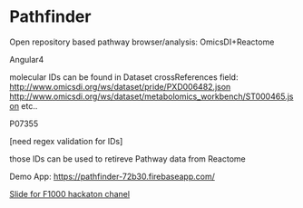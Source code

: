# Pathfinder

Open repository based pathway browser/analysis: OmicsDI+Reactome

Angular4

molecular IDs can be found in Dataset crossReferences field:
http://www.omicsdi.org/ws/dataset/pride/PXD006482.json
http://www.omicsdi.org/ws/dataset/metabolomics_workbench/ST000465.json
etc..

P07355

[need regex validation for IDs]

those IDs can be used to retireve Pathway data from Reactome


Demo App:
https://pathfinder-72b30.firebaseapp.com/


[Slide for F1000 hackaton chanel](CamHack17.pdf)
